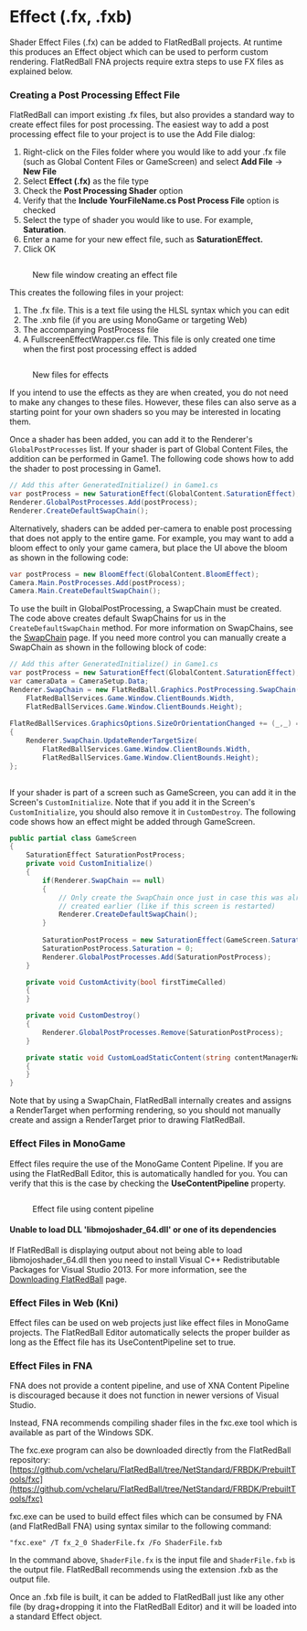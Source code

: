 # Effect (.fx, .fxb)

Shader Effect Files (.fx) can be added to FlatRedBall projects. At runtime this produces an Effect object which can be used to perform custom rendering. FlatRedBall FNA projects require extra steps to use FX files as explained below.

### Creating a Post Processing Effect File

FlatRedBall can import existing .fx files, but also provides a standard way to create effect files for post processing. The easiest way to add a post processing effect file to your project is to use the Add File dialog:

1. Right-click on the Files folder where you would like to add your .fx file (such as Global Content Files or GameScreen) and select **Add File** -> **New File**
2. Select **Effect (.fx)** as the file type
3. Check the **Post Processing Shader** option
4. Verify that the **Include YourFileName.cs Post Process File** option is checked
5. Select the type of shader you would like to use. For example, **Saturation**.
6. Enter a name for your new effect file, such as **SaturationEffect.**
7. Click OK

<figure><img src="../../../.gitbook/assets/11_16 10 34.png" alt=""><figcaption><p>New file window creating an effect file</p></figcaption></figure>

This creates the following files in your project:

1. The .fx file. This is a text file using the HLSL syntax which you can edit
2. The .xnb file (if you are using MonoGame or targeting Web)
3. The accompanying PostProcess file
4. A FullscreenEffectWrapper.cs file. This file is only created one time when the first post processing effect is added

<figure><img src="../../../.gitbook/assets/16_07 46 16.png" alt=""><figcaption><p>New files for effects</p></figcaption></figure>

If you intend to use the effects as they are when created, you do not need to make any changes to these files. However, these files can also serve as a starting point for your own shaders so you may be interested in locating them.

Once a shader has been added, you can add it to the Renderer's `GlobalPostProcesses` list. If your shader is part of Global Content Files, the addition can be performed in Game1. The following code shows how to add the shader to post processing in Game1.

```csharp
// Add this after GeneratedInitialize() in Game1.cs
var postProcess = new SaturationEffect(GlobalContent.SaturationEffect);
Renderer.GlobalPostProcesses.Add(postProcess);
Renderer.CreateDefaultSwapChain();
```

Alternatively, shaders can be added per-camera to enable post processing that does not apply to the entire game. For example, you may want to add a bloom effect to only your game camera, but place the UI above the bloom as shown in the following code:

```csharp
var postProcess = new BloomEffect(GlobalContent.BloomEffect);
Camera.Main.PostProcesses.Add(postProcess);
Camera.Main.CreateDefaultSwapChain();
```

To use the built in GlobalPostProcessing, a SwapChain must be created. The code above creates default SwapChains for us in the `CreateDefaultSwapChain` method. For more information on SwapChains, see the [SwapChain](../../../api/flatredball/graphics/postprocessing/swapchain.md) page. If you need more control you can manually create a SwapChain as shown in the following block of code:

```csharp
// Add this after GeneratedInitialize() in Game1.cs
var postProcess = new SaturationEffect(GlobalContent.SaturationEffect);
var cameraData = CameraSetup.Data;
Renderer.SwapChain = new FlatRedBall.Graphics.PostProcessing.SwapChain(
    FlatRedBallServices.Game.Window.ClientBounds.Width,
    FlatRedBallServices.Game.Window.ClientBounds.Height);
    
FlatRedBallServices.GraphicsOptions.SizeOrOrientationChanged += (_,_) =>
{
    Renderer.SwapChain.UpdateRenderTargetSize(
        FlatRedBallServices.Game.Window.ClientBounds.Width,
        FlatRedBallServices.Game.Window.ClientBounds.Height);
};
    

```

If your shader is part of a screen such as GameScreen, you can add it in the Screen's `CustomInitialize`. Note that if you add it in the Screen's `CustomInitialize`, you should also remove it in `CustomDestroy`. The following code shows how an effect might be added through GameScreen.

```csharp
public partial class GameScreen
{
    SaturationEffect SaturationPostProcess;
    private void CustomInitialize()
    {
        if(Renderer.SwapChain == null)
        {
            // Only create the SwapChain once just in case this was already
            // created earlier (like if this screen is restarted)
            Renderer.CreateDefaultSwapChain();
        }
        
        SaturationPostProcess = new SaturationEffect(GameScreen.SaturationEffect);
        SaturationPostProcess.Saturation = 0;
        Renderer.GlobalPostProcesses.Add(SaturationPostProcess);
    }

    private void CustomActivity(bool firstTimeCalled)
    {
    }

    private void CustomDestroy()
    {
        Renderer.GlobalPostProcesses.Remove(SaturationPostProcess);
    }

    private static void CustomLoadStaticContent(string contentManagerName)
    {
    }
}
```

Note that by using a SwapChain, FlatRedBall internally creates and assigns a RenderTarget when performing rendering, so you should not manually create and assign a RenderTarget prior to drawing FlatRedBall.

### Effect Files in MonoGame

Effect files require the use of the MonoGame Content Pipeline. If you are using the FlatRedBall Editor, this is automatically handled for you. You can verify that this is the case by checking the **UseContentPipeline** property.

<figure><img src="../../../.gitbook/assets/image (211).png" alt=""><figcaption><p>Effect file using content pipeline</p></figcaption></figure>

#### Unable to load DLL 'libmojoshader\_64.dll' or one of its dependencies

If FlatRedBall is displaying output about not being able to load libmojoshader\_64.dll then you need to install Visual C++ Redistributable Packages for Visual Studio 2013. For more information, see the [Downloading FlatRedBall](../../../#id-4-visual-c-redistributable-packages-for-visual-studio-2013) page.

### Effect Files in Web (Kni)

Effect files can be used on web projects just like effect files in MonoGame projects. The FlatRedBall Editor automatically selects the proper builder as long as the Effect file has its UseContentPipeline set to true.

### Effect Files in FNA

FNA does not provide a content pipeline, and use of XNA Content Pipeline is discouraged because it does not function in newer versions of Visual Studio.

Instead, FNA recommends compiling shader files in the fxc.exe tool which is available as part of the Windows SDK.

The fxc.exe program can also be downloaded directly from the FlatRedBall repository: [https://github.com/vchelaru/FlatRedBall/tree/NetStandard/FRBDK/PrebuiltTools/fxc](https://github.com/vchelaru/FlatRedBall/tree/NetStandard/FRBDK/PrebuiltTools/fxc)

fxc.exe can be used to build effect files which can be consumed by FNA (and FlatRedBall FNA) using syntax similar to the following command:

```
"fxc.exe" /T fx_2_0 ShaderFile.fx /Fo ShaderFile.fxb
```

In the command above, `ShaderFile.fx` is the input file and `ShaderFile.fxb` is the output file. FlatRedBall recommends using the extension .fxb as the output file.

Once an .fxb file is built, it can be added to FlatRedBall just like any other file (by drag+dropping it into the FlatRedBall Editor) and it will be loaded into a standard Effect object.
